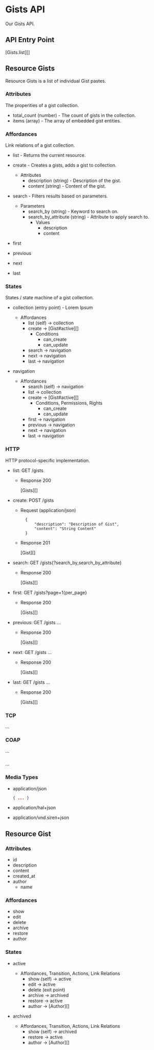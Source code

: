 # Gists API
Our Gists API.

## API Entry Point
[Gists.list][]

## Resource Gists
Resource Gists is a list of individual Gist pastes.

### Attributes
The properities of a gist collection.

+ total_count (number) - The count of gists in the collection.
+ items (array) - The array of embedded gist entities.

### Affordances
Link relations of a gist collection.

+ list - Returns the current resource.

+ create - Creates a gists, adds a gist to collection.
    + Attributes
        + description (string) - Description of the gist.
        + content (string) - Content of the gist.

+ search - Filters results based on parameters.
    + Parameters
        + search_by (string) - Keyword to search on.
        + search_by_attribute (string) - Attribute to apply search to.
            + Values
                + description
                + content
+ first
+ previous
+ next
+ last

### States
States / state machine of a gist collection.

+ collection (entry point) - Lorem Ipsum
    + Affordances
        + list (self) -> collection
        + create -> [Gist#active][]
            + Conditions
                + can_create
                + can_update
        + search -> navigation
        + next -> navigation
        + last -> navigation

+ navigation
    + Affordances
        + search (self) -> navigation
        + list -> collection
        + create -> [Gist#active][]
            + Conditions, Permissions, Rights
                + can_create
                + can_update
        + first -> navigation
        + previous -> navigation
        + next -> navigation
        + last -> navigation

### HTTP
HTTP protocol-specific implementation. 

+ list: GET /gists
    + Response 200
        
        [Gists][]

+ create: POST /gists
    + Request (application/json)

            {
                "description": "Description of Gist",
                "content": "String Content"
            }

    + Response 201

        [Gist][]

+ search: GET /gists{?search_by,search_by_attribute}
    + Response 200

        [Gists][]

+ first: GET /gists?page=1{per_page}
    + Response 200

        [Gists][]

+ previous: GET /gists ... 
    + Response 200

        [Gists][]       

+ next: GET /gists ...
    + Response 200

        [Gists][]

+ last: GET /gists ...
    + Response 200

        [Gists][]

### TCP
...

### COAP
...

### <other protocol>
...

### Media Types
+ application/json
    
    ```json
    { ... }
    ```

+ application/hal+json
+ application/vnd.siren+json

## Resource Gist

### Attributes
+ id
+ description
+ content
+ created_at
+ author
    + name

### Affordances
+ show 
+ edit
+ delete
+ archive
+ restore
+ author

### States
+ active
    + Affordances, Transition, Actions, Link Relations
        + show (self) -> active
        + edit -> active
        + delete (exit point)
        + archive -> archived
        + restore -> active
        + author -> [Author][]

+ archived
    + Affordances, Transition, Actions, Link Relations
        + show (self) -> archived
        + restore -> active
        + author -> [Author][]
